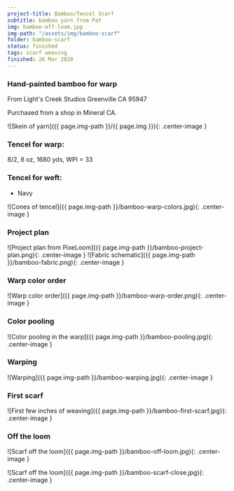 ```yaml
---
project-title: Bamboo/Tencel Scarf
subtitle: bamboo yarn from Pat
img: bamboo-off-loom.jpg
img-path: "/assets/img/bamboo-scarf"
folder: bamboo-scarf
status: finished
tags: scarf weaving
finished: 26 Mar 2020
---
```

### Hand-painted bamboo for warp
From Light's Creek Studios
Greenville CA 95947

Purchased from a shop in Mineral CA.

![Skein of yarn]({{ page.img-path }}/{{ page.img }}){: .center-image }

### Tencel for warp:
8/2, 8 oz, 1680 yds, WPI = 33

### Tencel for weft:
* Navy

![Cones of tencel]({{ page.img-path }}/bamboo-warp-colors.jpg){: .center-image }

### Project plan

![Project plan from PixeLoom]({{ page.img-path }}/bamboo-project-plan.png){: .center-image }
![Fabric schematic]({{ page.img-path }}/bamboo-fabric.png){: .center-image }

### Warp color order

![Warp color order]({{ page.img-path }}/bamboo-warp-order.png){: .center-image }

### Color pooling

![Color pooling in the warp]({{ page.img-path }}/bamboo-pooling.jpg){: .center-image }

### Warping

![Warping]({{ page.img-path }}/bamboo-warping.jpg){: .center-image }

### First scarf

![First few inches of weaving]({{ page.img-path }}/bamboo-first-scarf.jpg){: .center-image }

### Off the loom

![Scarf off the loom]({{ page.img-path }}/bamboo-off-loom.jpg){: .center-image }

![Scarf off the loom]({{ page.img-path }}/bamboo-scarf-close.jpg){: .center-image }
